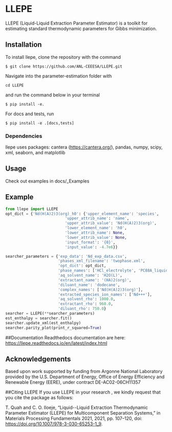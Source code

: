# LLEPE
LLEPE (Liquid-Liquid Extraction Parameter Estimator) is a toolkit for estimating standard thermodynamic parameters for Gibbs minimization.



## Installation

To install llepe, clone the repository with the command

```
$ git clone https://github.com/ANL-CEEESA/LLEPE.git
```

Navigate into the parameter-estimation folder with 
```
cd LLEPE
```
and run the command below in your terminal
```
$ pip install -e.
```
For docs and tests, run
```
$ pip install -e .[docs,tests]
```
### Dependencies
llepe uses packages: cantera (https://cantera.org/), pandas, numpy, scipy, xml, seaborn, and matplotlib

## Usage
Check out examples in docs/_Examples
## Example 
```python
from llepe import LLEPE
opt_dict = {'Nd(H(A)2)3(org)_h0': {'upper_element_name': 'species',
						  'upper_attrib_name': 'name',
						  'upper_attrib_value': 'Nd(H(A)2)3(org)',
						  'lower_element_name': 'h0',
						  'lower_attrib_name': None,
						  'lower_attrib_value': None,
						  'input_format': '{0}',
						  'input_value': -4.7e6}}

searcher_parameters = {'exp_data': 'Nd_exp_data.csv',
					   'phases_xml_filename': 'twophase.xml',
					   'opt_dict': opt_dict,
					   'phase_names': ['HCl_electrolyte', 'PC88A_liquid'],
					   'aq_solvent_name': 'H2O(L)',
					   'extractant_name': '(HA)2(org)',
					   'diluant_name': 'dodecane',
					   'complex_names': ['Nd(H(A)2)3(org)'],
					   'extracted_species_ion_names': ['Nd+++'],
					   'aq_solvent_rho': 1000.0,
					   'extractant_rho': 960.0,
					   'diluant_rho': 750.0}
searcher = LLEPE(**searcher_parameters)
est_enthalpy = searcher.fit()
searcher.update_xml(est_enthalpy)
searcher.parity_plot(print_r_squared=True)
```
##Documentation
Readthedocs documentation are here: https://llepe.readthedocs.io/en/latest/index.html

## Acknowledgements
Based upon work supported by funding from Argonne National Laboratory provided by the U.S. Department of Energy, Office of Energy Efficiency and Renewable Energy (EERE), under contract DE-AC02-06CH11357

##Citing LLEPE
If you use LLEPE in your research , we kindly request that you cite the package as follows:

T. Quah and C. O. Iloeje, “Liquid--Liquid Extraction Thermodynamic Parameter Estimator (LLEPE) for Multicomponent Separation Systems,” in Materials Processing Fundamentals 2021, 2021, pp. 107–120, doi: https://doi.org/10.1007/978-3-030-65253-1_9.